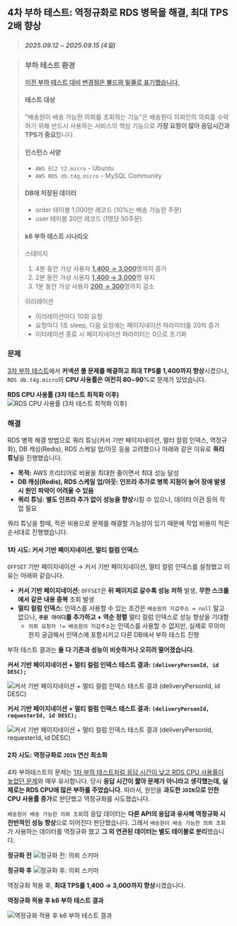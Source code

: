 ## 4차 부하 테스트: 역정규화로 RDS 병목을 해결, 최대 TPS 2배 향상

> ##### 2025.09.12 ~ 2025.09.15 (4일)

> ### 부하 테스트 환경
>
> <ins>**이전 부하 테스트 대비 변경점은 볼드와 밑줄로 표기했습니다.**</ins>
> 
> #### 테스트 대상
>
> "배송원이 배송 가능한 의뢰를 조회하는 기능"은 배송원이 의뢰인의 의뢰를 수락하기 위해 반드시 사용하는 서비스의 핵심 기능으로 **가장 요청이 많아 응답시간과 TPS가 중요**합니다.
>
> #### 인스턴스 사양
>
> - `AWS EC2 t2.micro` - Ubuntu
> - `AWS RDS db.t4g.micro` - MySQL Community
>
> #### DB에 저장된 데이터
>
> - order 테이블 1,000만 레코드 (10%는 배송 가능한 주문)
> - user 테이블 20만 레코드 (1명당 50주문)
>
> #### k6 부하 테스트 시나리오
>
> 스테이지
>
> 1. 4분 동안 가상 사용자 <ins>**1,400 → 3,000**</ins>명까지 증가
> 2. 2분 동안 가상 사용자 <ins>**1,400 → 3,000**</ins>명 유지
> 3. 1분 동안 가상 사용자 <ins>**200 → 300**</ins>명까지 감소
>
> 이러레이션
>
> - 이러레이션마다 10회 요청
> - 요청마다 1초 sleep, 다음 요청에는 페이지네이션 파라미터를 20씩 증가
> - 이터레이션 종료 시 페이지네이션 파라미터는 0으로 초기화

### 문제

[3차 부하 테스트](<3차 부하 테스트: 서버 인스턴스 커넥션 풀 조정으로 제한된 환경에서 TPS 40프로 증가.md>)에서 **커넥션 풀 문제를 해결하고 최대 TPS를 1,400까지 향상**시켰으나, `RDS db.t4g.micro`의 **CPU 사용률은 여전히 80~90**%로 문제가 있었습니다.

**RDS CPU 사용률 (3차 테스트 최적화 이후)**
![RDS CPU 사용률 (3차 테스트 최적화 이후)](<3 RDS 커넥션 풀 병목 해결/rds cpu.png>)

### 해결

RDS 병목 해결 방법으로 쿼리 튜닝(커서 기반 페이지네이션, 멀터 컬럼 인덱스, 역정규화), DB 캐싱(Redis), RDS 스케일 업/아웃 등을 고려했으나 아래와 같은 이유로 **쿼리 튜닝**을 진행했습니다.

- **목적:** AWS 프리티어로 비용을 최대한 줄이면서 최대 성능 달성
- **DB 캐싱(Redis), RDS 스케일 업/아웃: 인프라 추가로 병목 지점이 늘어 장애 발생 시 원인 파악이 어려울 수 있음**
- **쿼리 튜닝:** **별도 인프라 추가 없이 성능을 향상**시킬 수 있으나, 데이터 이관 등의 작업 필요

쿼리 튜닝을 할때, 적은 비용으로 문제를 해결할 가능성이 있기 때문에 작업 비용이 적은 순서대로 진행했습니다.

#### 1차 시도: 커서 기반 페이지네이션, 멀티 컬럼 인덱스

`OFFSET` 기반 페이지네이션 → 커서 기반 페이지네이션, 멀티 컬럼 인덱스를 설정했고 이유는 아래와 같습니다.

- **커서 기반 페이지네이션:** `OFFSET`은 **뒤 페이지로 갈수록 성능 저하** 발생, **무한 스크롤에서 같은 내용 중복** 조회 발생
- **멀티 컬럼 인덱스:** 인덱스를 사용할 수 있는 조건은 `배송원의 지갑주소 = null` 말고 없으나, **`주문 아이디`를 추가하고 + 역순 정렬** 멀티 컬럼 인덱스로 성능 향상을 기대함
  - `의뢰 요청자 != 배송원의 지갑주소`는 인덱스를 사용할 수 없지만, 실제로 무의미한지 궁금해서 인덱스에 포함시키고 다른 DB에서 부하 테스트 진행

부하 테스트 결과는 **둘 다 기존과 성능이 비슷하거나 오히려 떨어졌습니다.**

**커서 기반 페이지네이션 + 멀티 컬럼 인덱스 테스트 결과: `(deliveryPersonId, id DESC);`**

![커서 기반 페이지네이션 + 멀티 컬럼 인덱스 테스트 결과 (deliveryPersonId, id DESC)](<4 쿼리튜닝/deliverypersonid-id-desc/k6 멀티 컬럼 인덱스 테스트 결과 (deliveryPersonId, id DESC).png>)

**커서 기반 페이지네이션 + 멀티 컬럼 인덱스 테스트 결과: `(deliveryPersonId, requesterId, id DESC);`**

![커서 기반 페이지네이션 + 멀티 컬럼 인덱스 테스트 결과 (deliveryPersonId, requesterId, id DESC)](<4 쿼리튜닝/deliverypersonid-requesterid-id-desc/k6 멀티 컬럼 인덱스 테스트 결과 (deliveryPersonId, requesterId, id DESC).png>)

#### 2차 시도: 역정규화로 `JOIN` 연산 최소화

4차 부하테스트의 문제는 [1차 부하 테스트처럼 응답 시간이 낮고 RDS CPU 사용률이 높았던 문제](<./1차 부하 테스트: 인덱스로 RDS CPU 사용률 60프로 감소, 최대 TPS 9배 증가.md#해결>)와 매우 유사합니다. 당시 **응답 시간이 짧아 문제가 아니라고 생각했는데, 실제로는 RDS CPU에 많은 부하를 주었습니다.** 따라서, 원인을 **과도한 `JOIN`으로 인한 CPU 사용률 증가**로 판단했고 역정규화를 시도했습니다.

`배송원이 배송 가능한 의뢰 조회`의 응답 데이터는 **다른 API의 응답과 유사해 역정규화 시 전반적인 성능 향상**으로 이어진다 판단했습니다. 그래서 `배송원이 배송 가능한 의뢰 조회`가 사용하는 데이터를 역정규화 했고 **그 외 연관된 데이터는 별도 테이블로 분리**했습니다.

**정규화 전**
![정규화 전: 의뢰 스키마](../quicker.jpeg)

**정규화 후**
![정규화 후: 의뢰 스키마](<4 쿼리튜닝/역정규화/역정규화.png>)

역정규화 적용 후, **최대 TPS를 1,400 → 3,000까지 향상**시켰습니다.

**역정규화 적용 후 k6 부하 테스트 결과**

![역정규화 적용 후 k6 부하 테스트 결과](<4 쿼리튜닝/역정규화/k6.png>)
